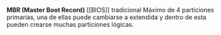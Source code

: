**MBR (Master Boot Record)**
[[BIOS]] tradicional
Máximo de 4 particiones primarias, una de ellas puede cambiarse a extendida y dentro de esta pueden crearse muchas particiones lógicas.